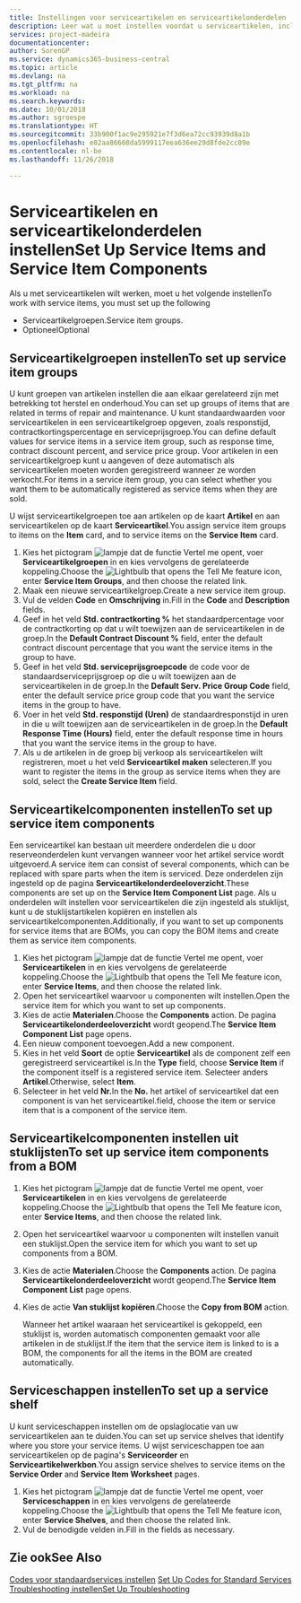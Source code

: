 ```yaml
---
title: Instellingen voor serviceartikelen en serviceartikelonderdelen | Microsoft Docs
description: Leer wat u moet instellen voordat u serviceartikelen, inclusief standaardwaarden voor onder andere de responstijd, het contractkortingspercentage en de serviceprijsgroep, kunt gebruiken.
services: project-madeira
documentationcenter: 
author: SorenGP
ms.service: dynamics365-business-central
ms.topic: article
ms.devlang: na
ms.tgt_pltfrm: na
ms.workload: na
ms.search.keywords: 
ms.date: 10/01/2018
ms.author: sgroespe
ms.translationtype: HT
ms.sourcegitcommit: 33b900f1ac9e295921e7f3d6ea72cc93939d8a1b
ms.openlocfilehash: e82aa86668da5999117eea636ee29d8fde2cc09e
ms.contentlocale: nl-be
ms.lasthandoff: 11/26/2018

---
```

# <a name="set-up-service-items-and-service-item-components"></a><span data-ttu-id="c976f-103">Serviceartikelen en serviceartikelonderdelen instellen</span><span class="sxs-lookup"><span data-stu-id="c976f-103">Set Up Service Items and Service Item Components</span></span>
<span data-ttu-id="c976f-104">Als u met serviceartikelen wilt werken, moet u het volgende instellen</span><span class="sxs-lookup"><span data-stu-id="c976f-104">To work with service items, you must set up the following</span></span>

* <span data-ttu-id="c976f-105">Serviceartikelgroepen.</span><span class="sxs-lookup"><span data-stu-id="c976f-105">Service item groups.</span></span>
* <span data-ttu-id="c976f-106">Optioneel</span><span class="sxs-lookup"><span data-stu-id="c976f-106">Optional</span></span>

## <a name="to-set-up-service-item-groups"></a><span data-ttu-id="c976f-107">Serviceartikelgroepen instellen</span><span class="sxs-lookup"><span data-stu-id="c976f-107">To set up service item groups</span></span>
<span data-ttu-id="c976f-108">U kunt groepen van artikelen instellen die aan elkaar gerelateerd zijn met betrekking tot herstel en onderhoud.</span><span class="sxs-lookup"><span data-stu-id="c976f-108">You can set up groups of items that are related in terms of repair and maintenance.</span></span> <span data-ttu-id="c976f-109">U kunt standaardwaarden voor serviceartikelen in een serviceartikelgroep opgeven, zoals responstijd, contractkortingspercentage en serviceprijsgroep.</span><span class="sxs-lookup"><span data-stu-id="c976f-109">You can define default values for service items in a service item group, such as response time, contract discount percent, and service price group.</span></span> <span data-ttu-id="c976f-110">Voor artikelen in een serviceartikelgroep kunt u aangeven of deze automatisch als serviceartikelen moeten worden geregistreerd wanneer ze worden verkocht.</span><span class="sxs-lookup"><span data-stu-id="c976f-110">For items in a service item group, you can select whether you want them to be automatically registered as service items when they are sold.</span></span>  

<span data-ttu-id="c976f-111">U wijst serviceartikelgroepen toe aan artikelen op de kaart **Artikel** en aan serviceartikelen op de kaart **Serviceartikel**.</span><span class="sxs-lookup"><span data-stu-id="c976f-111">You assign service item groups to items on the **Item** card, and to service items on the **Service Item** card.</span></span>  

1. <span data-ttu-id="c976f-112">Kies het pictogram ![lampje dat de functie Vertel me opent](media/ui-search/search_small.png "Vertel me wat u wilt doen"), voer **Serviceartikelgroepen** in en kies vervolgens de gerelateerde koppeling.</span><span class="sxs-lookup"><span data-stu-id="c976f-112">Choose the ![Lightbulb that opens the Tell Me feature](media/ui-search/search_small.png "Tell me what you want to do") icon, enter **Service Item Groups**, and then choose the related link.</span></span>  
2. <span data-ttu-id="c976f-113">Maak een nieuwe serviceartikelgroep.</span><span class="sxs-lookup"><span data-stu-id="c976f-113">Create a new service item group.</span></span>  
3. <span data-ttu-id="c976f-114">Vul de velden **Code** en **Omschrijving** in.</span><span class="sxs-lookup"><span data-stu-id="c976f-114">Fill in the **Code** and **Description** fields.</span></span>  
4. <span data-ttu-id="c976f-115">Geef in het veld **Std. contractkorting %** het standaardpercentage voor de contractkorting op dat u wilt toewijzen aan de serviceartikelen in de groep.</span><span class="sxs-lookup"><span data-stu-id="c976f-115">In the **Default Contract Discount %** field, enter the default contract discount percentage that you want the service items in the group to have.</span></span>  
5. <span data-ttu-id="c976f-116">Geef in het veld **Std. serviceprijsgroepcode** de code voor de standaardserviceprijsgroep op die u wilt toewijzen aan de serviceartikelen in de groep.</span><span class="sxs-lookup"><span data-stu-id="c976f-116">In the **Default Serv. Price Group Code** field, enter the default service price group code that you want the service items in the group to have.</span></span>  
6. <span data-ttu-id="c976f-117">Voer in het veld **Std. responstijd (Uren)** de standaardresponstijd in uren in die u wilt toewijzen aan de serviceartikelen in de groep.</span><span class="sxs-lookup"><span data-stu-id="c976f-117">In the **Default Response Time (Hours)** field, enter the default response time in hours that you want the service items in the group to have.</span></span>  
7. <span data-ttu-id="c976f-118">Als u de artikelen in de groep bij verkoop als serviceartikelen wilt registreren, moet u het veld **Serviceartikel maken** selecteren.</span><span class="sxs-lookup"><span data-stu-id="c976f-118">If you want to register the items in the group as service items when they are sold, select the **Create Service Item** field.</span></span>  

## <a name="to-set-up-service-item-components"></a><span data-ttu-id="c976f-119">Serviceartikelcomponenten instellen</span><span class="sxs-lookup"><span data-stu-id="c976f-119">To set up service item components</span></span>
<span data-ttu-id="c976f-120">Een serviceartikel kan bestaan uit meerdere onderdelen die u door reserveonderdelen kunt vervangen wanneer voor het artikel service wordt uitgevoerd.</span><span class="sxs-lookup"><span data-stu-id="c976f-120">A service item can consist of several components, which can be replaced with spare parts when the item is serviced.</span></span> <span data-ttu-id="c976f-121">Deze onderdelen zijn ingesteld op de pagina **Serviceartikelonderdeeloverzicht**.</span><span class="sxs-lookup"><span data-stu-id="c976f-121">These components are set up on the **Service Item Component List** page.</span></span> <span data-ttu-id="c976f-122">Als u onderdelen wilt instellen voor serviceartikelen die zijn ingesteld als stuklijst, kunt u de stuklijstartikelen kopiëren en instellen als serviceartikelcomponenten.</span><span class="sxs-lookup"><span data-stu-id="c976f-122">Additionally, if you want to set up components for service items that are BOMs, you can copy the BOM items and create them as service item components.</span></span>

1. <span data-ttu-id="c976f-123">Kies het pictogram ![lampje dat de functie Vertel me opent](media/ui-search/search_small.png "Vertel me wat u wilt doen"), voer **Serviceartikelen** in en kies vervolgens de gerelateerde koppeling.</span><span class="sxs-lookup"><span data-stu-id="c976f-123">Choose the ![Lightbulb that opens the Tell Me feature](media/ui-search/search_small.png "Tell me what you want to do") icon, enter **Service Items**, and then choose the related link.</span></span>
2. <span data-ttu-id="c976f-124">Open het serviceartikel waarvoor u componenten wilt instellen.</span><span class="sxs-lookup"><span data-stu-id="c976f-124">Open the service item for which you want to set up components.</span></span>  
3. <span data-ttu-id="c976f-125">Kies de actie **Materialen**.</span><span class="sxs-lookup"><span data-stu-id="c976f-125">Choose the **Components** action.</span></span> <span data-ttu-id="c976f-126">De pagina **Serviceartikelonderdeeloverzicht** wordt geopend.</span><span class="sxs-lookup"><span data-stu-id="c976f-126">The **Service Item Component List** page opens.</span></span>  
4. <span data-ttu-id="c976f-127">Een nieuw component toevoegen.</span><span class="sxs-lookup"><span data-stu-id="c976f-127">Add a new component.</span></span>  
5. <span data-ttu-id="c976f-128">Kies in het veld **Soort** de optie **Serviceartikel** als de component zelf een geregistreerd serviceartikel is.</span><span class="sxs-lookup"><span data-stu-id="c976f-128">In the **Type** field, choose **Service Item** if the component itself is a registered service item.</span></span> <span data-ttu-id="c976f-129">Selecteer anders **Artikel**.</span><span class="sxs-lookup"><span data-stu-id="c976f-129">Otherwise, select **Item**.</span></span>  
6. <span data-ttu-id="c976f-130">Selecteer in het veld **Nr.**</span><span class="sxs-lookup"><span data-stu-id="c976f-130">In the **No.**</span></span> <span data-ttu-id="c976f-131">het artikel of serviceartikel dat een component is van het serviceartikel.</span><span class="sxs-lookup"><span data-stu-id="c976f-131">field, choose the item or service item that is a component of the service item.</span></span>  

## <a name="to-set-up-service-item-components-from-a-bom"></a><span data-ttu-id="c976f-132">Serviceartikelcomponenten instellen uit stuklijsten</span><span class="sxs-lookup"><span data-stu-id="c976f-132">To set up service item components from a BOM</span></span>
1.  <span data-ttu-id="c976f-133">Kies het pictogram ![lampje dat de functie Vertel me opent](media/ui-search/search_small.png "Vertel me wat u wilt doen"), voer **Serviceartikelen** in en kies vervolgens de gerelateerde koppeling.</span><span class="sxs-lookup"><span data-stu-id="c976f-133">Choose the ![Lightbulb that opens the Tell Me feature](media/ui-search/search_small.png "Tell me what you want to do") icon, enter **Service Items**, and then choose the related link.</span></span>  
2. <span data-ttu-id="c976f-134">Open het serviceartikel waarvoor u componenten wilt instellen vanuit een stuklijst.</span><span class="sxs-lookup"><span data-stu-id="c976f-134">Open the service item for which you want to set up components from a BOM.</span></span>  
3. <span data-ttu-id="c976f-135">Kies de actie **Materialen**.</span><span class="sxs-lookup"><span data-stu-id="c976f-135">Choose the **Components** action.</span></span> <span data-ttu-id="c976f-136">De pagina **Serviceartikelonderdeeloverzicht** wordt geopend.</span><span class="sxs-lookup"><span data-stu-id="c976f-136">The **Service Item Component List** page opens.</span></span>  
4. <span data-ttu-id="c976f-137">Kies de actie **Van stuklijst kopiëren**.</span><span class="sxs-lookup"><span data-stu-id="c976f-137">Choose the **Copy from BOM** action.</span></span>  

    <span data-ttu-id="c976f-138">Wanneer het artikel waaraan het serviceartikel is gekoppeld, een stuklijst is, worden automatisch componenten gemaakt voor alle artikelen in de stuklijst.</span><span class="sxs-lookup"><span data-stu-id="c976f-138">If the item that the service item is linked to is a BOM, the components for all the items in the BOM are created automatically.</span></span>  

## <a name="to-set-up-a-service-shelf"></a><span data-ttu-id="c976f-139">Serviceschappen instellen</span><span class="sxs-lookup"><span data-stu-id="c976f-139">To set up a service shelf</span></span>
<span data-ttu-id="c976f-140">U kunt serviceschappen instellen om de opslaglocatie van uw serviceartikelen aan te duiden.</span><span class="sxs-lookup"><span data-stu-id="c976f-140">You can set up service shelves that identify where you store your service items.</span></span> <span data-ttu-id="c976f-141">U wijst serviceschappen toe aan serviceartikelen op de pagina's **Serviceorder** en **Serviceartikelwerkbon**.</span><span class="sxs-lookup"><span data-stu-id="c976f-141">You assign service shelves to service items on the **Service Order** and **Service Item Worksheet** pages.</span></span>  

1. <span data-ttu-id="c976f-142">Kies het pictogram ![lampje dat de functie Vertel me opent](media/ui-search/search_small.png "Vertel me wat u wilt doen"), voer **Serviceschappen** in en kies vervolgens de gerelateerde koppeling.</span><span class="sxs-lookup"><span data-stu-id="c976f-142">Choose the ![Lightbulb that opens the Tell Me feature](media/ui-search/search_small.png "Tell me what you want to do") icon, enter **Service Shelves**, and then choose the related link.</span></span>
2. <span data-ttu-id="c976f-143">Vul de benodigde velden in.</span><span class="sxs-lookup"><span data-stu-id="c976f-143">Fill in the fields as necessary.</span></span>

## <a name="see-also"></a><span data-ttu-id="c976f-144">Zie ook</span><span class="sxs-lookup"><span data-stu-id="c976f-144">See Also</span></span>
<span data-ttu-id="c976f-145">[Codes voor standaardservices instellen](service-how-setup-service-coding.md) </span><span class="sxs-lookup"><span data-stu-id="c976f-145">[Set Up Codes for Standard Services](service-how-setup-service-coding.md) </span></span>  
[<span data-ttu-id="c976f-146">Troubleshooting instellen</span><span class="sxs-lookup"><span data-stu-id="c976f-146">Set Up Troubleshooting</span></span>](service-how-setup-troubleshooting.md)


